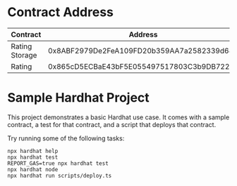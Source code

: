 # Contract Address

|Contract | Address |
|---|---|
|Rating Storage | 0x8ABF2979De2FeA109FD20b359AA7a2582339d64e| 
|Rating | 0x865cD5ECBaE43bF5E055497517803C3b9DB722E7| 

# Sample Hardhat Project

This project demonstrates a basic Hardhat use case. It comes with a sample contract, a test for that contract, and a script that deploys that contract.

Try running some of the following tasks:

```shell
npx hardhat help
npx hardhat test
REPORT_GAS=true npx hardhat test
npx hardhat node
npx hardhat run scripts/deploy.ts
```

